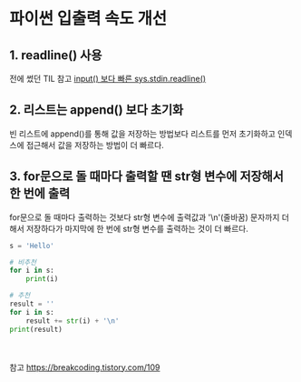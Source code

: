 # 파이썬 입출력 속도 개선

## 1. readline() 사용

전에 썼던 TIL 참고
[input() 보다 빠른 sys.stdin.readline()](https://github.com/Yiseull/TIL/blob/main/Python/sys.stdin.readline().md)

## 2. 리스트는 append() 보다 초기화

빈 리스트에 append()를 통해 값을 저장하는 방법보다 리스트를 먼저 초기화하고 인덱스에 접근해서 값을 저장하는 방법이 더 빠르다.

## 3. for문으로 돌 때마다 출력할 땐 str형 변수에 저장해서 한 번에 출력

for문으로 돌 때마다 출력하는 것보다 str형 변수에 출력값과 '\n'(줄바꿈) 문자까지 더해서 저장하다가 마지막에 한 번에 str형 변수를 출력하는 것이 더 빠르다. 

```python
s = 'Hello'

# 비추천
for i in s:
    print(i)

# 추천
result = ''
for i in s:
    result += str(i) + '\n'
print(result)
```


<br><br>
참고
<https://breakcoding.tistory.com/109>